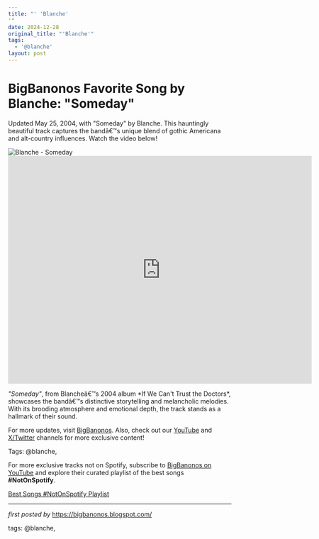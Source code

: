 ```yaml
---
title: "' 'Blanche'
'"
date: 2024-12-28
original_title: "'Blanche'"
tags:
  - '@blanche'
layout: post
---
```

<!-- Title of the Post -->
<h1 >BigBanonos Favorite Song by Blanche: "Someday"</h1> <!-- Introductory Text -->
<p >Updated May 25, 2004, with "Someday" by Blanche. This hauntingly beautiful track captures the bandâ€™s unique blend of gothic Americana and alt-country influences. Watch the video below!</p> <!-- Featured Image -->
<div > <img src="https://upload.wikimedia.org/wikipedia/commons/7/7f/Blanche%28band%29.jpg" alt="Blanche - Someday" />
</div> <!-- YouTube Video Embed -->
<div > <iframe width="685" height="514" src="https://www.youtube.com/embed/m24YEoqSneQ" title="Blanche - "Someday..." [OFFICIAL]" frameborder="0" allow="accelerometer; autoplay; clipboard-write; encrypted-media; gyroscope; picture-in-picture; web-share" referrerpolicy="strict-origin-when-cross-origin" allowfullscreen></iframe>
</div> <!-- Song Information -->
<div > <p><em>"Someday"</em>, from Blancheâ€™s 2004 album *If We Can't Trust the Doctors*, showcases the bandâ€™s distinctive storytelling and melancholic melodies. With its brooding atmosphere and emotional depth, the track stands as a hallmark of their sound.</p>
</div> <!-- Footer Links -->
<div > <p>For more updates, visit <a href="https://bigbanonos.blogspot.com/" target="_blank">BigBanonos</a>. Also, check out our <a href="https://www.youtube.com/@BigBanonos" target="_blank">YouTube</a> and <a href="https://x.com/bigbanonos" target="_blank">X/Twitter</a> channels for more exclusive content!</p>
</div> <!-- Tags -->
<p >Tags: @blanche,</p>


<!--Subscribe and Playlist Links-->
<div>
    <p>For more exclusive tracks not on Spotify, subscribe to <a href="https://www.youtube.com/@BigBanonos" target="_blank">BigBanonos on YouTube</a> and explore their curated playlist of the best songs <strong>#NotOnSpotify</strong>.</p>
    <p><a href="https://www.youtube.com/playlist?list=PLtuNtuTatqI0kFahUCbtbfenC_ET5O_tr" target="_blank">Best Songs #NotOnSpotify Playlist<br /></a></p></div>

<hr />

<p><em>first posted by</em> <a href="https://bigbanonos.blogspot.com/" rel="noopener" target="_new">https://bigbanonos.blogspot.com/</a></p>

<p>tags: @blanche,</p>

